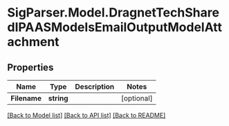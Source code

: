 # SigParser.Model.DragnetTechSharedIPAASModelsEmailOutputModelAttachment
## Properties

Name | Type | Description | Notes
------------ | ------------- | ------------- | -------------
**Filename** | **string** |  | [optional] 

[[Back to Model list]](../README.md#documentation-for-models) [[Back to API list]](../README.md#documentation-for-api-endpoints) [[Back to README]](../README.md)

